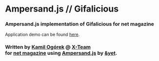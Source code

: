 # Ampersand.js // Gifalicious
### Ampersand.js implementation of Gifalicious for net magazine

Application demo can be found [here](http://kamilogorek.pl/labs/ampersand-gifalicious).

### Written by [Kamil Ogórek](http://kamilogorek.pl) @ [X-Team](http://x-team.com/)<br>for [net magazine](http://www.creativebloq.com/net-magazine) using [Ampersand.js](http://ampersandjs.com/) by [&yet](http://andyet.com/).

